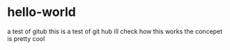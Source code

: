 # hello-world
a test of gitub
this is a test of git hub
ill check how this works
the concepet is pretty cool
